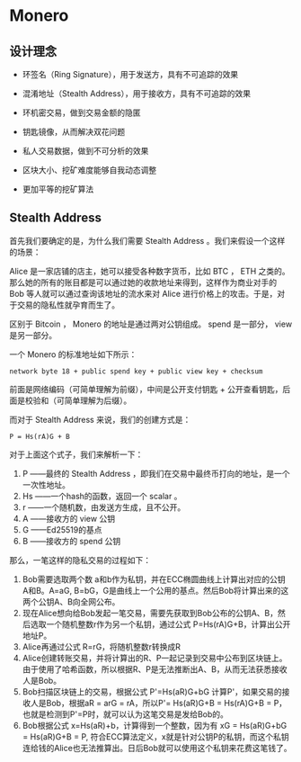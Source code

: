 # Monero

## 设计理念

- 环签名（Ring Signature），用于发送方，具有不可追踪的效果

- 混淆地址（Stealth Address），用于接收方，具有不可追踪的效果

- 环机密交易，做到交易金额的隐匿
- 钥匙镜像，从而解决双花问题
- 私人交易数据，做到不可分析的效果
- 区块大小、挖矿难度能够自我动态调整
- 更加平等的挖矿算法

## Stealth Address

首先我们要确定的是，为什么我们需要 Stealth Address 。我们来假设一个这样的场景：

Alice 是一家店铺的店主，她可以接受各种数字货币，比如 BTC ， ETH 之类的。那么她的所有的账目都是可以通过她的收款地址来得到，这样作为商业对手的 Bob 等人就可以通过查询该地址的流水来对 Alice 进行价格上的攻击。于是，对于交易的隐私性就孕育而生了。

区别于 Bitcoin ， Monero 的地址是通过两对公钥组成。 spend 是一部分， view 是另一部分。

一个 Monero 的标准地址如下所示：

```
network byte 18 + public spend key + public view key + checksum
```

前面是网络编码（可简单理解为前缀），中间是公开支付钥匙 + 公开查看钥匙，后面是校验和（可简单理解为后缀）。

而对于 Stealth Address 来说，我们的创建方式是：

`P = Hs(rA)G + B`

对于上面这个式子，我们来解析一下：

1.  P ——最终的 Stealth Address ，即我们在交易中最终币打向的地址，是一个一次性地址。
2.  Hs ——一个hash的函数，返回一个 scalar 。
3.  r ——一个随机数，由发送方生成，且不公开。
4.  A ——接收方的 view 公钥
5.  G ——Ed25519的基点
6.  B ——接收方的 spend 公钥

那么，一笔这样的隐私交易的过程如下：

1. Bob需要选取两个数 a和b作为私钥，并在ECC椭圆曲线上计算出对应的公钥 A和B。A=aG, B=bG，G是曲线上一个公用的基点。然后Bob将计算出来的这两个公钥A、B向全网公布。
2. 现在Alice想向给Bob发起一笔交易，需要先获取到Bob公布的公钥A、B，然后选取一个随机整数r作为另一个私钥，通过公式 P=Hs(rA)G+B，计算出公开地址P。
3. Alice再通过公式 R=rG，将随机整数r转换成R
4. Alice创建转账交易，并将计算出的R、P一起记录到交易中公布到区块链上。由于使用了哈希函数，所以根据R、P是无法推断出A、B，从而无法获悉接收人是Bob。
5. Bob扫描区块链上的交易，根据公式 P'=Hs(aR)G+bG 计算P'，如果交易的接收人是Bob，根据aR = arG = rA，所以P'= Hs(aR)G+B = Hs(rA)G+B = P，也就是检测到P'=P时，就可以认为这笔交易是发给Bob的。
6. Bob根据公式 x=Hs(aR)+b，计算得到一个整数，因为有 xG = Hs(aR)G+bG = Hs(aR)G+B = P, 符合ECC算法定义，x就是针对公钥P的私钥，而这个私钥连给钱的Alice也无法推算出。日后Bob就可以使用这个私钥来花费这笔钱了。